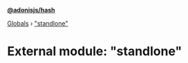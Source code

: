 **[@adonisjs/hash](../README.md)**

[Globals](../README.md) › ["standlone"](_standlone_.md)

# External module: "standlone"
